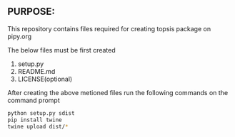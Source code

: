 **PURPOSE:**
--

This repository contains files required for creating topsis package on pipy.org

The below files must be first created
1. setup.py 
2. README.md
3. LICENSE(optional)

After creating the above metioned files run the following commands on the command prompt
```sh
python setup.py sdist
pip install twine
twine upload dist/*
```

